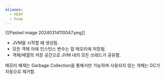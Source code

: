 ```yaml
---
aliases:
  - HEAP
  - heap
---
```

![[Pasted image 20240314110047.png]]
- JVM을 시작할 떄 생성됨.
- 모든 객체 아래 인스턴스 변수는 힙 메모리에 저장됨.
- 객체/배열의 저장 공간으로 JVM 내의 모든 쓰레드가 공유함.

메모리 해제는 Garbage Collection을 통해서만 가능하며 사용되지 않는 개체는 GC가 자동으로 제거함.